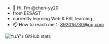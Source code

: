 - 👋 Hi, I’m @chen-yy20
- from EESAST
- currently learning Web & FSL learning
- 📫 How to reach me： 892016730@qq.com

![Yu.Y's GitHub stats](https://github-readme-stats.vercel.app/api?username=chen-yy20)

<!---
chen-yy20/chen-yy20 is a ✨ special ✨ repository because its `README.md` (this file) appears on your GitHub profile.
You can click the Preview link to take a look at your changes.
--->
